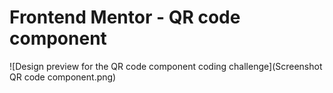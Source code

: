 # Frontend Mentor - QR code component

![Design preview for the QR code component coding challenge](Screenshot QR code component.png)

